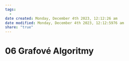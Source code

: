 ```yaml
---
tags:
  - 
date created: Monday, December 4th 2023, 12:12:26 am
date modified: Monday, December 4th 2023, 12:12:5976 am
share: "true"
---
```


# 06 Grafové Algoritmy